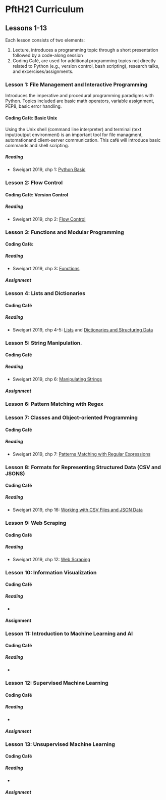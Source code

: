 # PftH21 Curriculum #

## Lessons 1-13 ##

Each lesson consists of two elements:

1. Lecture, introduces a programming topic through a short presentation followed by a code-along session
2. Coding Café, are used for additional programming topics not directly related to Python (e.g., version control, bash scripting), research talks, and excercises/assignments.

### Lesson 1: File Management and Interactive Programming ###

Introduces the imperative and procedural programming paradigms with Python. Topics included are basic math operators, variable assignment, PEP8, basic error handling.

#### Coding Café: Basic Unix ####

Using the Unix shell (command line interpreter) and terminal (text input/output environment) is an important tool for file managment, automationand client-server communication. This café will introduce basic commands and shell scripting.

##### Reading #####

* Sweigart 2019, chp 1: [Python Basic](https://automatetheboringstuff.com/2e/chapter1/)


### Lesson 2: Flow Control
#### Coding Café: Version Control
##### Reading
* Sweigart 2019, chp 2: [Flow Control](https://automatetheboringstuff.com/2e/chapter2/)

### Lesson 3: Functions and Modular Programming


#### Coding Café: 
##### Reading
* Sweigart 2019, chp 3: [Functions](https://automatetheboringstuff.com/2e/chapter3/)


##### Assignment
### Lesson 4: Lists and Dictionaries

#### Coding Café

##### Reading
* Sweigart 2019, chp 4-5: [Lists](https://automatetheboringstuff.com/2e/chapter4/) and [Dictionaries and Structuring Data](https://automatetheboringstuff.com/2e/chapter5/)


### Lesson 5: String Manipulation.


#### Coding Café

##### Reading
* Sweigart 2019, chp 6: [Manipulating Strings](https://automatetheboringstuff.com/2e/chapter6/)
##### Assignment

### Lesson 6: Pattern Matching with Regex

### Lesson 7: Classes and Object-oriented Programming

#### Coding Café

##### Reading
* Sweigart 2019, chp 7: [Patterns Matching with Regular Expressions](https://automatetheboringstuff.com/2e/chapter7/)

### Lesson 8: Formats for Representing Structured Data (CSV and JSONS)


#### Coding Café
##### Reading
* Sweigart 2019, chp 16: [Working with CSV Files and JSON Data](https://automatetheboringstuff.com/2e/chapter16/)

### Lesson 9: Web Scraping


#### Coding Café
##### Reading
* Sweigart 2019, chp 12: [Web Scraping](https://automatetheboringstuff.com/2e/chapter12/)

### Lesson 10: Information Visualization
#### Coding Café
##### Reading
* 

#### Assignment


### Lesson 11: Introduction to Machine Learning and AI


#### Coding Café
##### Reading
* 

### Lesson 12: Supervised Machine Learning

#### Coding Café

##### Reading
* 

##### Assignment
### Lesson 13: Unsupervised Machine Learning


#### Coding Café
##### Reading
* 
##### Assignment
